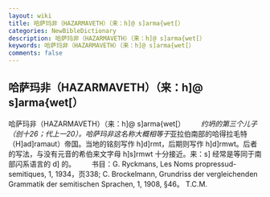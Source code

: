 ```yaml
---
layout: wiki
title: 哈萨玛非（HAZARMAVETH）（来：h]@ s]arma{wet[）
categories: NewBibleDictionary
description: 哈萨玛非（HAZARMAVETH）（来：h]@ s]arma{wet[）
keywords: 哈萨玛非（HAZARMAVETH）（来：h]@ s]arma{wet[）
comments: false
---
```


## 哈萨玛非（HAZARMAVETH）（来：h]@ s]arma{wet[）



哈萨玛非（HAZARMAVETH）（来：h]@
s]arma{wet[）
　　*约坍的第三个儿子（创十26；代上一20）。哈萨玛非这名称大概相等于*亚拉伯南部的哈得拉毛特（H]ad]ramaut）帝国。当地的铭刻写作 h]d]rmt，后期则写作 h]d]rmwt。后者的写法，与没有元音的希伯来文字母 h]s]rmwt 十分接近。来：s] 经常是等同于南部闪系语言的 d] 的。
　　书目：G. Ryckmans, Les Noms propressud-semitiques, 1, 1934，页338; C. Brockelmann, Grundriss der vergleichenden Grammatik der
semitischen Sprachen, 1, 1908, §46。
T.C.M.




